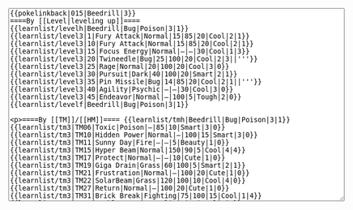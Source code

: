 </p><textarea readonly="" accesskey="," id="wpTextbox1" cols="80" rows="25" style="" class="mw-editfont-monospace" lang="en" dir="ltr" name="wpTextbox1">{{pokelinkback|015|Beedrill|3}}
====By [[Level|leveling up]]====
{{learnlist/levelh|Beedrill|Bug|Poison|3|1}}
{{learnlist/level3|1|Fury Attack|Normal|15|85|20|Cool|2|1}}
{{learnlist/level3|10|Fury Attack|Normal|15|85|20|Cool|2|1}}
{{learnlist/level3|15|Focus Energy|Normal|—|—|30|Cool|1|3}}
{{learnlist/level3|20|Twineedle|Bug|25|100|20|Cool|2|3||'''}}
{{learnlist/level3|25|Rage|Normal|20|100|20|Cool|3|0}}
{{learnlist/level3|30|Pursuit|Dark|40|100|20|Smart|2|1}}
{{learnlist/level3|35|Pin Missile|Bug|14|85|20|Cool|2|1||'''}}
{{learnlist/level3|40|Agility|Psychic|—|—|30|Cool|3|0}}
{{learnlist/level3|45|Endeavor|Normal|—|100|5|Tough|2|0}}
{{learnlist/levelf|Beedrill|Bug|Poison|3|1}}

====By [[TM]]/[[HM]]====
{{learnlist/tmh|Beedrill|Bug|Poison|3|1}}
{{learnlist/tm3|TM06|Toxic|Poison|—|85|10|Smart|3|0}}
{{learnlist/tm3|TM10|Hidden Power|Normal|—|100|15|Smart|3|0}}
{{learnlist/tm3|TM11|Sunny Day|Fire|—|—|5|Beauty|1|0}}
{{learnlist/tm3|TM15|Hyper Beam|Normal|150|90|5|Cool|4|4}}
{{learnlist/tm3|TM17|Protect|Normal|—|—|10|Cute|1|0}}
{{learnlist/tm3|TM19|Giga Drain|Grass|60|100|5|Smart|2|1}}
{{learnlist/tm3|TM21|Frustration|Normal|—|100|20|Cute|1|0}}
{{learnlist/tm3|TM22|SolarBeam|Grass|120|100|10|Cool|4|0}}
{{learnlist/tm3|TM27|Return|Normal|—|100|20|Cute|1|0}}
{{learnlist/tm3|TM31|Brick Break|Fighting|75|100|15|Cool|1|4}}
{{learnlist/tm3|TM32|Double Team|Normal|—|—|15|Cool|2|0}}
{{learnlist/tm3|TM36|Sludge Bomb|Poison|90|100|10|Tough|2|1||'''}}
{{learnlist/tm3|TM40|Aerial Ace|Flying|60|—|20|Cool|2|0}}
{{learnlist/tm3|TM42|Facade|Normal|70|100|20|Cute|2|0}}
{{learnlist/tm3|TM43|Secret Power|Normal|70|100|20|Smart|1|0}}
{{learnlist/tm3|TM44|Rest|Psychic|—|—|10|Cute|2|0}}
{{learnlist/tm3|TM45|Attract|Normal|—|100|15|Cute|2|0}}
{{learnlist/tm3|TM46|Thief|Dark|40|100|10|Tough|1|0}}
{{learnlist/tm3|HM01|Cut|Normal|50|95|30|Cool|2|1}}
{{learnlist/tm3|HM06|Rock Smash|Fighting|20|100|15|Tough|1|0}}
{{learnlist/tmf|Beedrill|Bug|Poison|3|1}}

====By {{pkmn|breeding}}====
{{learnlist/breedh|Beedrill|Bug|Poison|3|1}}
{{learnlist/breed3null}}
{{learnlist/breedf|Beedrill|Bug|Poison|3|1}}

====By [[Move Tutor|tutoring]]====
{{learnlist/tutorh|Beedrill|Bug|Poison|3|1}}
{{learnlist/tutor3|Double-Edge|Normal|120|100|15|Tough|6|0|||yes|yes|yes}}
{{learnlist/tutor3|Endure|Normal|—|—|10|Tough|2|0|||no|yes|no}}
{{learnlist/tutor3|Fury Cutter|Bug|10|95|20|Cool|3|0||'''|no|yes|no}}
{{learnlist/tutor3|Mimic|Normal|—|—|10|Cute|1|0|||yes|yes|yes}}
{{learnlist/tutor3|Sleep Talk|Normal|—|—|10|Cute|3|0|||no|yes|no}}
{{learnlist/tutor3|Snore|Normal|40|100|15|Cute|4|0|||no|yes|no}}
{{learnlist/tutor3|Substitute|Normal|—|—|10|Smart|2|0|||yes|yes|yes}}
{{learnlist/tutor3|Swagger|Normal|—|90|15|Cute|2|0|||no|yes|yes}}
{{learnlist/tutor3|Swift|Normal|60|—|20|Cool|2|0|||no|yes|no}}
{{learnlist/tutor3|Swords Dance|Normal|—|—|30|Beauty|1|0|||yes|yes|no}}
{{learnlist/tutorf|Beedrill|Bug|Poison|3|1}}

====By a prior [[evolution]]====
{{Learnlist/prevoh|Beedrill|Bug|Poison|3|1}}
{{Learnlist/prevo3|013|Weedle|||||Poison Sting|Poison|15|100|35|Smart|2|3|'''}}
{{Learnlist/prevo3|013|Weedle|||||String Shot|Bug|—|95|40|Smart|2|3}}
{{Learnlist/prevo3|014|Kakuna|||||Harden|Normal|—|—|30|Tough|2|0}}
{{Learnlist/prevof|Beedrill|Bug|Poison|3|1}}

====Special moves====
{{Shadow moves|015|30|Shadow Blitz|Shadow Hold|--|--|Baton Pass|Normal|Sludge Bomb|Poison|Twineedle|Bug|Swords Dance|Normal|XD|Bug|Poison}}

[[it:Beedrill/Mosse apprese in terza generazione]]
[[zh:大针蜂/第三世代招式表]]
